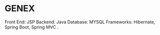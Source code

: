 # GENEX
Front End: JSP Backend: Java Database: MYSQL  Frameworks: Hibernate, Spring Boot, Spring MVC  .
